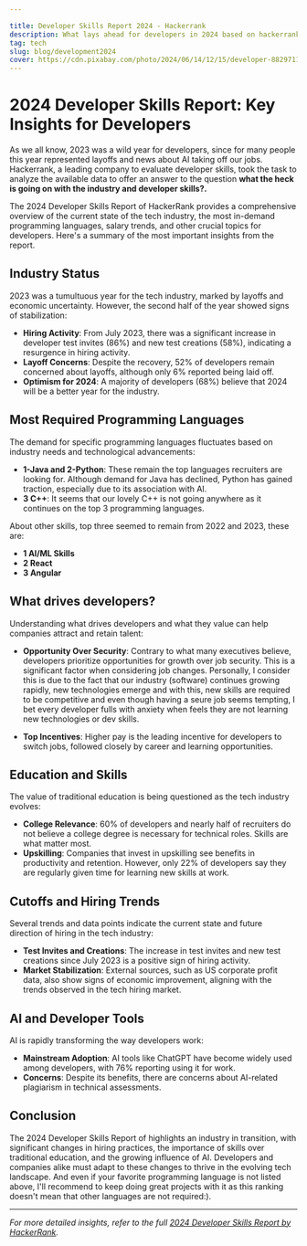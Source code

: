 ```yaml
---

title: Developer Skills Report 2024 - Hackerrank
description: What lays ahead for developers in 2024 based on hackerrank report?
tag: tech
slug: blog/development2024
cover: https://cdn.pixabay.com/photo/2024/06/14/12/15/developer-8829711_1280.jpg
---
```

# 2024 Developer Skills Report: Key Insights for Developers

As we all know, 2023 was a wild year for developers, since for many people this year represented layoffs and news about AI taking off our jobs. Hackerrank, a leading company to evaluate developer skills, took the task to analyze the available data to offer an answer to the question **what the heck is going on with the industry and developer skills?.** 


The 2024 Developer Skills Report of HackerRank provides a comprehensive overview of the current state of the tech industry, the most in-demand programming languages, salary trends, and other crucial topics for developers. Here's a summary of the most important insights from the report.

## Industry Status

2023 was a tumultuous year for the tech industry, marked by layoffs and economic uncertainty. However, the second half of the year showed signs of stabilization:

- **Hiring Activity**: From July 2023, there was a significant increase in developer test invites (86%) and new test creations (58%), indicating a resurgence in hiring activity.
- **Layoff Concerns**: Despite the recovery, 52% of developers remain concerned about layoffs, although only 6% reported being laid off.
- **Optimism for 2024**: A majority of developers (68%) believe that 2024 will be a better year for the industry.

## Most Required Programming Languages

The demand for specific programming languages fluctuates based on industry needs and technological advancements:

- **1-Java and 2-Python**: These remain the top languages recruiters are looking for. Although demand for Java has declined, Python has gained traction, especially due to its association with AI.
- **3 C++**: It seems that our lovely C++ is not going anywhere as it continues on the top 3 programming languages.

About other skills, top three seemed to remain from 2022 and 2023, these are: 

- **1 AI/ML Skills**
- **2 React**
- **3 Angular**

## What drives developers?

Understanding what drives developers and what they value can help companies attract and retain talent:

- **Opportunity Over Security**: Contrary to what many executives believe, developers prioritize opportunities for growth over job security. This is a significant factor when considering job changes. Personally, I consider this is due to the fact that our industry (software) continues growing rapidly, new technologies emerge and with this, new skills are required to be competitive and even though having a seure job seems tempting, I bet every developer fulls with anxiety when feels they are not learning new technologies or dev skills. 

- **Top Incentives**: Higher pay is the leading incentive for developers to switch jobs, followed closely by career and learning opportunities.

## Education and Skills

The value of traditional education is being questioned as the tech industry evolves:

- **College Relevance**: 60% of developers and nearly half of recruiters do not believe a college degree is necessary for technical roles. Skills are what matter most.
- **Upskilling**: Companies that invest in upskilling see benefits in productivity and retention. However, only 22% of developers say they are regularly given time for learning new skills at work.

## Cutoffs and Hiring Trends

Several trends and data points indicate the current state and future direction of hiring in the tech industry:

- **Test Invites and Creations**: The increase in test invites and new test creations since July 2023 is a positive sign of hiring activity.
- **Market Stabilization**: External sources, such as US corporate profit data, also show signs of economic improvement, aligning with the trends observed in the tech hiring market.

## AI and Developer Tools

AI is rapidly transforming the way developers work:

- **Mainstream Adoption**: AI tools like ChatGPT have become widely used among developers, with 76% reporting using it for work.
- **Concerns**: Despite its benefits, there are concerns about AI-related plagiarism in technical assessments.

## Conclusion

The 2024 Developer Skills Report of highlights an industry in transition, with significant changes in hiring practices, the importance of skills over traditional education, and the growing influence of AI. Developers and companies alike must adapt to these changes to thrive in the evolving tech landscape. And even if your favorite programming language is not listed above, I'll recommend to keep doing great projects with it as this ranking doesn't mean that other languages are not required:).

---

*For more detailed insights, refer to the full [2024 Developer Skills Report by HackerRank](https://www.hackerrank.com/research/developer-skills/2024).*

<!-- <div class="flourish-embed flourish-chart" data-src="visualisation/18725278"><script src="https://public.flourish.studio/resources/embed.js"></script></div> -->

<br>
<br>
